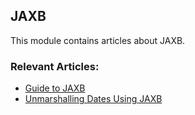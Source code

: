 ## JAXB

This module contains articles about JAXB.

### Relevant Articles:
- [Guide to JAXB](https://www.baeldung.com/jaxb)
- [Unmarshalling Dates Using JAXB](https://www.baeldung.com/jaxb-unmarshalling-dates)
